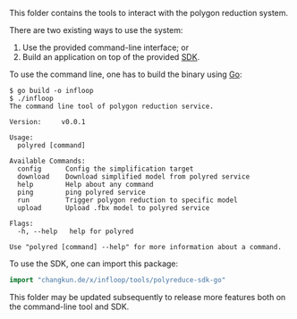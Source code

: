 This folder contains the tools to interact with the polygon reduction system.

There are two existing ways to use the system:

1. Use the provided command-line interface; or
2. Build an application on top of the provided [SDK](./polyreduce-sdk-go/).

To use the command line, one has to build the binary using [Go](https://go.dev):

```
$ go build -o infloop
$ ./infloop
The command line tool of polygon reduction service.

Version:     v0.0.1

Usage:
  polyred [command]

Available Commands:
  config      Config the simplification target
  download    Download simplified model from polyred service
  help        Help about any command
  ping        ping polyred service
  run         Trigger polygon reduction to specific model
  upload      Upload .fbx model to polyred service

Flags:
  -h, --help   help for polyred

Use "polyred [command] --help" for more information about a command.
```

To use the SDK, one can import this package:

```go
import "changkun.de/x/infloop/tools/polyreduce-sdk-go"
```

This folder may be updated subsequently to release more features both on the command-line tool and SDK.
